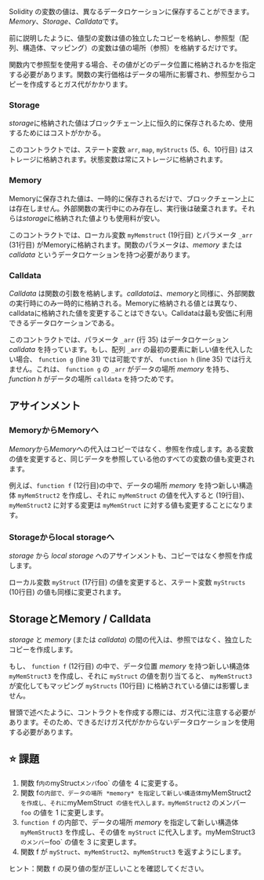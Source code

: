 Solidity の変数の値は、異なるデータロケーションに保存することができます。*Memory*、*Storage*、*Calldata*です。

前に説明したように、値型の変数は値の独立したコピーを格納し、参照型（配列、構造体、マッピング）の変数は値の場所（参照）を格納するだけです。

関数内で参照型を使用する場合、その値がどのデータ位置に格納されるかを指定する必要があります。関数の実行価格はデータの場所に影響され、参照型からコピーを作成するとガス代がかかります。

### Storage
*storage*に格納された値はブロックチェーン上に恒久的に保存されるため、使用するためにはコストがかかる。

このコントラクトでは、ステート変数 `arr`, `map`, `myStructs` (5、6、10行目) はストレージに格納されます。状態変数は常にストレージに格納されます。

### Memory
Memoryに保存された値は、一時的に保存されるだけで、ブロックチェーン上には存在しません。外部関数の実行中にのみ存在し、実行後は破棄されます。それらは*storage*に格納された値よりも使用料が安い。

このコントラクトでは、ローカル変数 `myMemstruct` (19行目) とパラメータ `_arr` (31行目) がMemoryに格納されます。関数のパラメータは、*memory* または *calldata* というデータロケーションを持つ必要があります。

### Calldata
*Calldata* は関数の引数を格納します。*calldata*は、*memory*と同様に、外部関数の実行時にのみ一時的に格納される。Memoryに格納される値とは異なり、calldataに格納された値を変更することはできない。Calldataは最も安価に利用できるデータロケーションである。

このコントラクトでは、パラメータ `_arr` (行 35) はデータロケーション *calldata* を持っています。もし、配列 `_arr` の最初の要素に新しい値を代入したい場合、 `function g` (line 31) では可能ですが、 `function h` (line 35) では行えません。これは、 `function g` の `_arr` がデータの場所 *memory* を持ち、 *function h* がデータの場所 `calldata` を持つためです。

## アサインメント

### MemoryからMemoryへ
*Memory*から*Memory*への代入はコピーではなく、参照を作成します。ある変数の値を変更すると、同じデータを参照している他のすべての変数の値も変更されます。

例えば、`function f` (12行目)の中で、データの場所 *memory* を持つ新しい構造体 `myMemStruct2` を作成し、それに `myMemStruct` の値を代入すると (19行目)、 `myMemStruct2` に対する変更は `myMemStruct` に対する値も変更することになります。

### Storageからlocal storageへ
*storage* から *local storage* へのアサインメントも、コピーではなく参照を作成します。

ローカル変数 `myStruct` (17行目) の値を変更すると、ステート変数 `myStructs` (10行目) の値も同様に変更されます。

## StorageとMemory / Calldata
*storage* と *memory* (または *calldata*) の間の代入は、参照ではなく、独立したコピーを作成します。

もし、 `function f` (12行目) の中で、データ位置 *memory* を持つ新しい構造体 `myMemStruct3` を作成し、それに `myStruct` の値を割り当てると、 `myMemStruct3` が変化してもマッピング `myStructs` (10行目) に格納されている値には影響しません。

冒頭で述べたように、コントラクトを作成する際には、ガス代に注意する必要があります。そのため、できるだけガス代がかからないデータロケーションを使用する必要があります。

## ⭐️ 課題
1. 関数 f` 内の `myStruct` メンバ `foo` の値を 4 に変更する。
2. 関数 f` の内部で、データの場所 *memory* を指定して新しい構造体 `myMemStruct2` を作成し、それに `myMemStruct` の値を代入します。myMemStruct2` のメンバー `foo` の値を 1 に変更します。
3. `function f` の内部で、データの場所 *memory* を指定して新しい構造体 `myMemStruct3` を作成し、その値を `myStruct` に代入します。myMemStruct3` のメンバー `foo` の値を 3 に変更します。
4. 関数 f が `myStruct`、`myMemStruct2`、`myMemStruct3` を返すようにします。

ヒント：関数 `f` の戻り値の型が正しいことを確認してください。